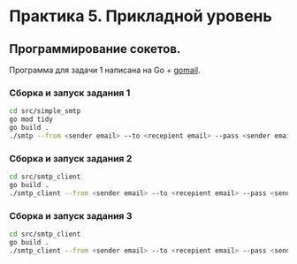 # Практика 5. Прикладной уровень

## Программирование сокетов.

Программа для задачи 1 написана на Go + [gomail](https://github.com/go-gomail/gomail).

### Сборка и запуск задания 1

```bash
cd src/simple_smtp
go mod tidy
go build .
./smtp --from <sender email> --to <recepient email> --pass <sender email password> --type <html | text>
```

### Сборка и запуск задания 2

```bash
cd src/smtp_client
go build .
./smtp_client --from <sender email> --to <recepient email> --pass <sender email password> --msg <one_word_message_like_this_,_yes_stdlib_cant_handle_slice_of_strings_as_flag_value>
```

### Сборка и запуск задания 3

```bash
cd src/smtp_client
go build .
./smtp_client --from <sender email> --to <recepient email> --pass <sender email password> --msg <message> --image <path to image>
```



